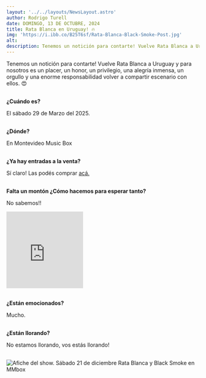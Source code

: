 ```yaml
---
layout: '../../layouts/NewsLayout.astro'
author: Rodrigo Turell
date: DOMINGO, 13 DE OCTUBRE, 2024
title: Rata Blanca en Uruguay! 🔥
img: 'https://i.ibb.co/B25T6sf/Rata-Blanca-Black-Smoke-Post.jpg'
alt:  
description: Tenemos un notición para contarte! Vuelve Rata Blanca a Uruguay y para nosotros es un placer, un honor, un privilegio, una alegría inmensa, un orgullo y una...
---
```



<div class="row">
	<p>
	Tenemos un notición para contarte! Vuelve Rata Blanca a Uruguay y para nosotros es un placer, un honor, un privilegio, una alegría inmensa, un orgullo y una enorme responsabilidad volver a compartir escenario con ellos. 😍
	</p>
</div>

<div class="row">
	<p><b>¿Cuándo es?</b></p>
	<p>	El sábado 29 de Marzo del 2025.</p>
</div>

<div class="row">
	<p><b>¿Dónde?</b></p>
	<p>En Montevideo Music Box</p>
</div>

<div class="row">
	<p><b>¿Ya hay entradas a la venta? </b></p>
	<p>	Sí claro! Las podés comprar <a href="https://redtickets.uy/evento/RATA-BLANCA/17223/">acá.</a></p>
</div>

<div class="row">
	<p><b>Falta un montón ¿Cómo hacemos para esperar tanto? </b></p>
	<p>No sabemos!!</p>
	<iframe src="https://giphy.com/embed/1BXa2alBjrCXC" width="200" height="200" style="" frameBorder="0" class="giphy-embed" allowFullScreen></iframe><p><a href="https://giphy.com/gifs/1BXa2alBjrCXC"></a></p>
</div>

<div class="row">
	<p><b>¿Están emocionados?</b></p>
	<p>Mucho.</p>
</div>

<div class="row">
	<p><b>¿Están llorando?</b></p>
	<p>	No estamos llorando, vos estás llorando! </p>
</div>


![Afiche del show. Sábado 21 de diciembre Rata Blanca y Black Smoke en MMbox](https://i.ibb.co/B25T6sf/Rata-Blanca-Black-Smoke-Post.jpg)

<style>

	.row {
		margin-bottom: 30px;
	}

    a  {
        color: var(--color-link);
    }

</style>

